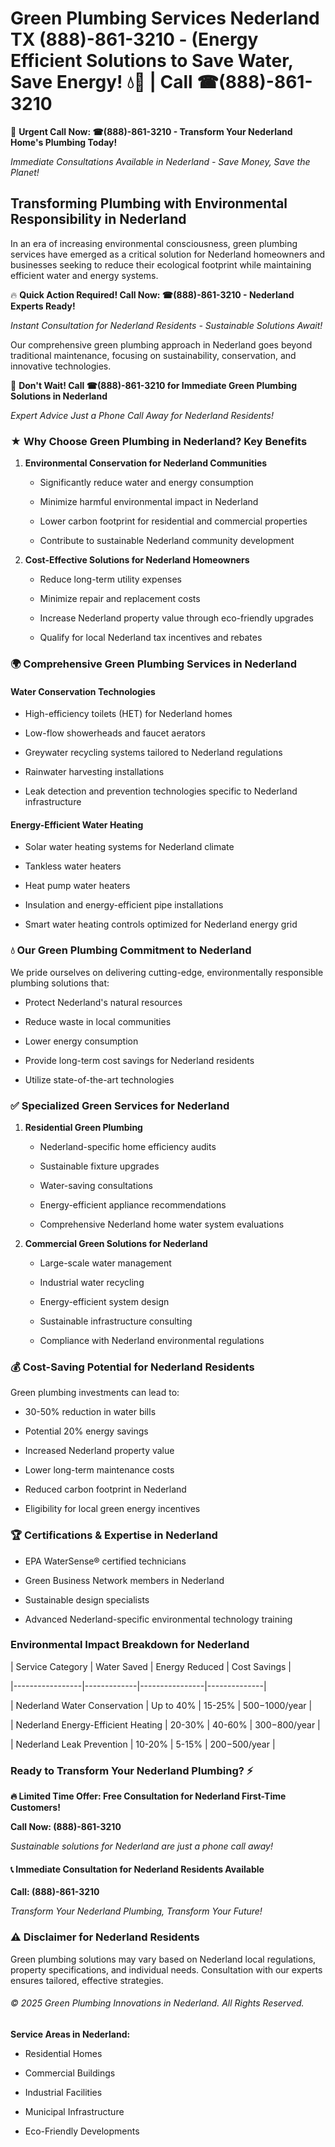 # Green Plumbing Services Nederland TX (888)-861-3210 - (Energy Efficient Solutions to Save Water, Save Energy! 💧🌿 | Call ☎(888)-861-3210

🚨 **Urgent Call Now: ☎(888)-861-3210 - Transform Your Nederland Home's Plumbing Today!**
*Immediate Consultations Available in Nederland - Save Money, Save the Planet!*

## Transforming Plumbing with Environmental Responsibility in Nederland

In an era of increasing environmental consciousness, green plumbing services have emerged as a critical solution for Nederland homeowners and businesses seeking to reduce their ecological footprint while maintaining efficient water and energy systems. 

🔥 **Quick Action Required! Call Now: ☎(888)-861-3210 - Nederland Experts Ready!**
*Instant Consultation for Nederland Residents - Sustainable Solutions Await!*

Our comprehensive green plumbing approach in Nederland goes beyond traditional maintenance, focusing on sustainability, conservation, and innovative technologies.

🚨 **Don't Wait! Call ☎(888)-861-3210 for Immediate Green Plumbing Solutions in Nederland**
*Expert Advice Just a Phone Call Away for Nederland Residents!*

### ★ Why Choose Green Plumbing in Nederland? Key Benefits

1. **Environmental Conservation for Nederland Communities** 
   - Significantly reduce water and energy consumption
   - Minimize harmful environmental impact in Nederland
   - Lower carbon footprint for residential and commercial properties
   - Contribute to sustainable Nederland community development

2. **Cost-Effective Solutions for Nederland Homeowners** 
   - Reduce long-term utility expenses
   - Minimize repair and replacement costs
   - Increase Nederland property value through eco-friendly upgrades
   - Qualify for local Nederland tax incentives and rebates

### 🌍 Comprehensive Green Plumbing Services in Nederland

#### Water Conservation Technologies
- High-efficiency toilets (HET) for Nederland homes
- Low-flow showerheads and faucet aerators
- Greywater recycling systems tailored to Nederland regulations
- Rainwater harvesting installations
- Leak detection and prevention technologies specific to Nederland infrastructure

#### Energy-Efficient Water Heating
- Solar water heating systems for Nederland climate
- Tankless water heaters
- Heat pump water heaters
- Insulation and energy-efficient pipe installations
- Smart water heating controls optimized for Nederland energy grid

### 💧 Our Green Plumbing Commitment to Nederland

We pride ourselves on delivering cutting-edge, environmentally responsible plumbing solutions that:
- Protect Nederland's natural resources
- Reduce waste in local communities
- Lower energy consumption
- Provide long-term cost savings for Nederland residents
- Utilize state-of-the-art technologies

### ✅ Specialized Green Services for Nederland

1. **Residential Green Plumbing**
   - Nederland-specific home efficiency audits
   - Sustainable fixture upgrades
   - Water-saving consultations
   - Energy-efficient appliance recommendations
   - Comprehensive Nederland home water system evaluations

2. **Commercial Green Solutions for Nederland**
   - Large-scale water management
   - Industrial water recycling
   - Energy-efficient system design
   - Sustainable infrastructure consulting
   - Compliance with Nederland environmental regulations

### 💰 Cost-Saving Potential for Nederland Residents

Green plumbing investments can lead to:
- 30-50% reduction in water bills
- Potential 20% energy savings
- Increased Nederland property value
- Lower long-term maintenance costs
- Reduced carbon footprint in Nederland
- Eligibility for local green energy incentives

### 🏆 Certifications & Expertise in Nederland

- EPA WaterSense® certified technicians
- Green Business Network members in Nederland
- Sustainable design specialists
- Advanced Nederland-specific environmental technology training

### Environmental Impact Breakdown for Nederland

| Service Category | Water Saved | Energy Reduced | Cost Savings |
|-----------------|-------------|----------------|--------------|
| Nederland Water Conservation | Up to 40% | 15-25% | $500-$1000/year |
| Nederland Energy-Efficient Heating | 20-30% | 40-60% | $300-$800/year |
| Nederland Leak Prevention | 10-20% | 5-15% | $200-$500/year |

### Ready to Transform Your Nederland Plumbing? ⚡

**🔥 Limited Time Offer: Free Consultation for Nederland First-Time Customers!**

**Call Now: (888)-861-3210**
*Sustainable solutions for Nederland are just a phone call away!*

#### 📞 Immediate Consultation for Nederland Residents Available

**Call: (888)-861-3210**
*Transform Your Nederland Plumbing, Transform Your Future!*

### ⚠️ Disclaimer for Nederland Residents

Green plumbing solutions may vary based on Nederland local regulations, property specifications, and individual needs. Consultation with our experts ensures tailored, effective strategies.

###### © 2025 Green Plumbing Innovations in Nederland. All Rights Reserved.

**Service Areas in Nederland:** 
- Residential Homes
- Commercial Buildings
- Industrial Facilities
- Municipal Infrastructure
- Eco-Friendly Developments